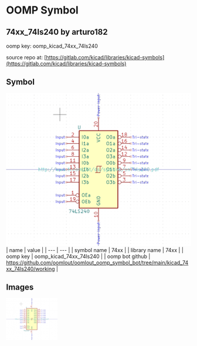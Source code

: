 # OOMP Symbol  
## 74xx_74ls240  by arturo182  
  
oomp key: oomp_kicad_74xx_74ls240  
  
source repo at: [https://gitlab.com/kicad/libraries/kicad-symbols](https://gitlab.com/kicad/libraries/kicad-symbols)  
## Symbol  
  
[![working.png](working_600.png)](working.png)  
| name | value | 
| --- | --- | 
| symbol name | 74xx | 
| library name | 74xx | 
| oomp key | oomp_kicad_74xx_74ls240 | 
| oomp bot github | https://github.com/oomlout/oomlout_oomp_symbol_bot/tree/main/kicad_74xx_74ls240/working | 
## Images  
  
[![working.png](working_140.png)](working.png)  
